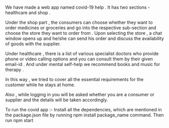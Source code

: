 We have made a web app named covid-19 help . It has two sections - healthcare and shop .

Under the shop part , the consumers can choose whether they want to order medicines or groceries and go into the respective sub-section and choose the store they want to order from . Upon selecting the store , a chat window opens up and he/she can send his order and discuss the availability of goods with the supplier.

Under healthcare , there is a list of various specialist doctors who provide phone or video calling options and you can consult them by their given email-id . And under mental self-help we recommend books and music for therapy .

In this way , we tried to cover all the essential requirements for the customer while he stays at home.

Also , while logging in you will be asked whether you are a consumer or supplier and the details will be taken accordingly.

To run the covid app :- Install all the dependencies, which are mentioned in the package.json file by running npm install package_name command. Then run npm start

